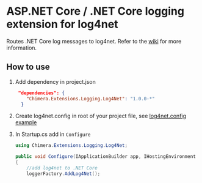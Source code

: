 # ASP.NET Core / .NET Core logging extension for log4net

Routes .NET Core log messages to log4net. Refer to the [wiki](https://github.com/RoamingLost/Chimera.Extensions.Logging.Log4Net/wiki) for more information.

How to use
----
1. Add dependency in project.json
    ```json
     "dependencies": {
        "Chimera.Extensions.Logging.Log4Net": "1.0.0-*"
      }
    ```

2. Create log4net.config in root of your project file, see [log4net.config example](https://logging.apache.org/log4net/release/manual/configuration.html)
3. In Startup.cs add in `Configure`

    ```c#
    using Chimera.Extensions.Logging.Log4Net;
    
    public void Configure(IApplicationBuilder app, IHostingEnvironment env, ILoggerFactory loggerFactory)
    {
        //add log4net to .NET Core
        loggerFactory.AddLog4Net();
    ```  
